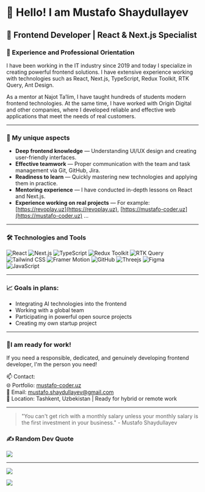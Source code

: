 # 👋 Hello! I am Mustafo Shaydullayev

## 🎯 Frontend Developer | React & Next.js Specialist

### 💼 Experience and Professional Orientation

I have been working in the IT industry since 2019 and today I specialize in creating powerful frontend solutions. I have extensive experience working with technologies such as React, Next.js, TypeScript, Redux Toolkit, RTK Query, Ant Design.

As a mentor at Najot Ta’lim, I have taught hundreds of students modern frontend technologies. At the same time, I have worked with Origin Digital and other companies, where I developed reliable and effective web applications that meet the needs of real customers.

---

### 🧠 My unique aspects

- **Deep frontend knowledge** — Understanding UI/UX design and creating user-friendly interfaces.
- **Effective teamwork** — Proper communication with the team and task management via Git, GitHub, Jira.
- **Readiness to learn** — Quickly mastering new technologies and applying them in practice.
- **Mentoring experience** — I have conducted in-depth lessons on React and Next.js.
- **Experience working on real projects** — For example: [https://revoplay.uz](https://revoplay.uz), [https://mustafo-coder.uz](https://mustafo-coder.uz) ...

---

### 🛠️ Technologies and Tools

![React](https://img.shields.io/badge/-React-61DAFB?logo=react&logoColor=white&style=for-the-badge)
![Next.js](https://img.shields.io/badge/-Next.js-000000?logo=nextdotjs&logoColor=white&style=for-the-badge)
![TypeScript](https://img.shields.io/badge/-TypeScript-3178C6?logo=typescript&logoColor=white&style=for-the-badge)
![Redux Toolkit](https://img.shields.io/badge/-Redux--Toolkit-764ABC?logo=redux&logoColor=white&style=for-the-badge)
![RTK Query](https://img.shields.io/badge/-RTK--Query-764ABC?style=for-the-badge)
![Tailwind CSS](https://img.shields.io/badge/-TailwindCSS-38B2AC?logo=tailwind-css&logoColor=white&style=for-the-badge)
![Framer Motion](https://img.shields.io/badge/-Framer--Motion-EF0093?logo=framer&logoColor=white&style=for-the-badge)
![GitHub](https://img.shields.io/badge/-GitHub-181717?logo=github&logoColor=white&style=for-the-badge)
![Threejs](https://img.shields.io/badge/threejs-black?style=for-the-badge&logo=three.js&logoColor=white) 
![Figma](https://img.shields.io/badge/figma-%23F24E1E.svg?style=for-the-badge&logo=figma&logoColor=white)
![JavaScript](https://img.shields.io/badge/javascript-%23323330.svg?style=for-the-badge&logo=javascript&logoColor=%23F7DF1E)

---

### 📈 Goals in plans:

- Integrating AI technologies into the frontend
- Working with a global team
- Participating in powerful open source projects
- Creating my own startup project

---

### 🤝I am ready for work!

If you need a responsible, dedicated, and genuinely developing frontend developer, I'm the person you need!

📫 Contact:  
🌐 Portfolio: [mustafo-coder.uz](https://mustafo-coder.uz)  
📧 Email: mustafo.shaydullayev@gmail.com  
📍 Location: Tashkent, Uzbekistan | Ready for hybrid or remote work

---

> "You can't get rich with a monthly salary unless your monthly salary is the first investment in your business." - Mustafo Shaydullayev

### ✍️ Random Dev Quote
![](https://quotes-github-readme.vercel.app/api?type=horizontal&theme=radical)

---
[![](https://visitcount.itsvg.in/api?id=mustafo-coder&label=Profile%20Views&icon=5&pretty=false)](https://visitcount.itsvg.in)

![](https://komarev.com/ghpvc/?username=mustafo-coder&color=blue)
<!-- Proudly created with GPRM ( https://gprm.itsvg.in ) -->
